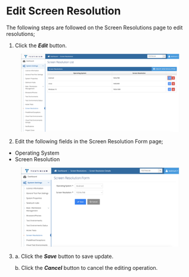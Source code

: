 # Edit Screen Resolution

The following steps are followed on the Screen Resolutions page to edit resolutions;

1. Click the _**Edit**_ button.

<figure><img src="../../../.gitbook/assets/Screen Resol Screen Edit Button (1).png" alt=""><figcaption></figcaption></figure>

2. Edit the following fields in the Screen Resolution Form page;

* Operating System
* Screen Resolution

<figure><img src="../../../.gitbook/assets/Screen Resol Edit Screen.png" alt=""><figcaption></figcaption></figure>

3.  a. Click the _**Save**_ button to save update.

    b. Click the _**Cancel**_ button to cancel the editing operation.

